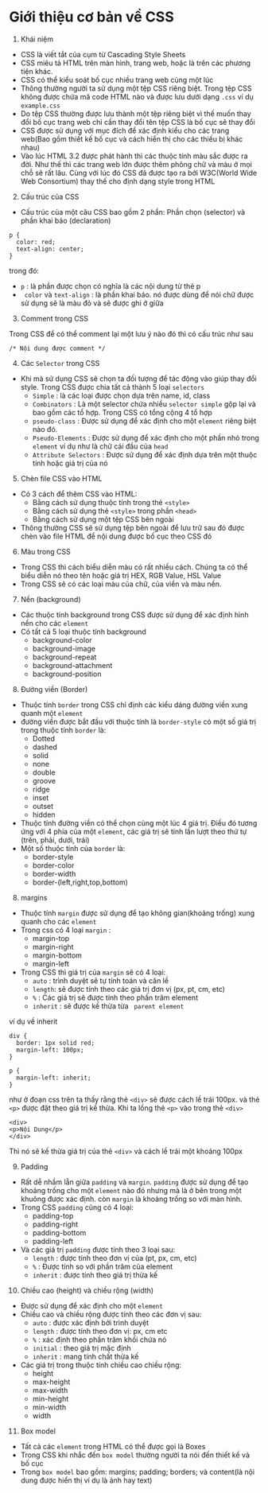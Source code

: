 # Giới thiệu cơ bản về CSS 
1. Khái niệm 
- CSS là viết tắt của cụm từ Cascading Style Sheets
- CSS miêu tả HTML trên màn hình, trang web, hoặc là trên các phương tiện khác.
- CSS có thể kiểu soát bố cục nhiều trang web cùng một lúc  
- Thông thường người ta sử dụng một tệp CSS riêng biệt. Trong tệp CSS không được chứa mã code HTML nào và được lưu dưới dạng `.css` ví dụ `example.css`
- Do tệp CSS thường được lưu thành một tệp riêng biệt vì thế muốn thay đổi bố cục trang web chỉ cần thay đổi tên tệp CSS là bố cục sẽ thay đổi 
- CSS được sử dụng với mục đích để xác định kiểu cho các trang web(Bao gồm thiết kế bố cục và cách hiển thị cho các thiếu bị khác nhau)
- Vào lúc HTML 3.2 được phát hành thì các thuộc tính màu sắc được ra đời. Như thế thì các trang web lớn được thêm phông chữ và màu ở mọi chỗ sẽ rất lâu. Cùng với lúc đó CSS đã được tạo ra bởi W3C(World Wide Web Consortium) thay thế cho định dạng style trong HTML 

2. Cấu trúc của CSS 
- Cấu trúc của một câu CSS bao gồm 2 phần: Phần chọn (selector) và phần khai báo (declaration)
```
p {
  color: red;
  text-align: center;
}
```
trong đó:
- `p` : là phần được chọn có nghĩa là các nội dung từ thẻ p 
- ` color` và `text-align` : là phần khai báo. nó được dùng để nói chữ được sử dụng sẽ là màu đỏ và sẽ được ghi ở giữa 

3. Comment trong CSS

Trong CSS để có thể comment lại một lưu ý nào đó thì có cấu trúc như sau
```
/* Nội dung được comment */
```

4. Các `Selector` trong CSS 
- Khi mà sử dụng CSS sẽ chọn ta đối tượng để tác động vào giúp thay đổi style. Trong CSS được chia tất cả thành 5 loại `selectors`
    - `Simple`  : là các loại được chọn dựa trên name, id, class 
    - `Combinators` : Là một selector chứa nhiều `selector simple` gộp lại và bao gồm các tổ hợp. Trong CSS có tổng cộng 4 tổ hợp
    - `pseudo-class` : Được sử dụng để xác định cho một `element` riêng biệt nào đó. 
    - `Pseudo-Elements` : Được sử dụng để xác định cho một phần nhỏ trong `element` ví dụ như là chữ cái đầu của `head`
    - `Attribute Selectors` : Được sử dụng để xác định dựa trên một thuộc tính hoặc giá trị của nó 

5. Chèn file CSS vào HTML 
- Có 3 cách để thêm CSS vào HTML:
    - Bằng cách sử dụng thuộc tính trong thẻ `<style>`
    - Bằng cách sử dụng thẻ `<style>` trong phần `<head>`
    - Bằng cách sử dụng một tệp CSS bên ngoài
- Thông thường CSS sẽ sử dụng tệp bên ngoài để lưu trữ sau đó được chèn vào file HTML để nội dung được bố cục theo CSS đó 

6. Màu trong CSS
- Trong CSS thì cách biểu diễn màu có rất nhiều cách. Chúng ta có thể biểu diễn nó theo tên hoặc giá trị HEX, RGB Value, HSL Value
- Trong CSS sẽ có các loại màu của chữ, của viền và màu nền.

7. Nền (background)
- Các thuộc tính background trong CSS được sử dụng để xác định hình nền cho các `element`
- Có tất cả 5 loại thuộc tính background
    - background-color
    - background-image
    - background-repeat
    - background-attachment
    - background-position

8. Đường viền (Border)
- Thuộc tính `border` trong CSS chỉ định các kiểu dáng đường viền xung quanh một `element`
- đường viền được bắt đầu với thuộc tính là `border-style` có một số giá trị trong thuộc tính `border` là:
    - Dotted
    - dashed
    - solid
    - none
    - double 
    - groove 
    - ridge 
    - inset 
    - outset 
    - hidden
- Thuộc tính đường viền có thể chọn cùng một lúc 4 giá trị. Điều đó tương ứng với 4 phía của một `element`, các giá trị sẽ tính lần lượt theo thứ tự (trên, phải, dưới, trái)
- Một số thuộc tính của `border` là:
    - border-style
    - border-color
    - border-width
    - border-(left,right,top,bottom)

8. margins
- Thuộc tính `margin` được sử dụng để tạo không gian(khoảng trống) xung quanh cho các `element`
- Trong css có 4 loại `margin` :
    - margin-top
    - margin-right
    - margin-bottom
    - margin-left
- Trong CSS thì giá trị của `margin` sẽ có 4 loại:
    - `auto` : trình duyệt sẽ tự tính toán và căn lề
    - `length`: sẽ được tính theo các giá trị đơn vị (px, pt, cm, etc)
    - `%` : Các giá trị sẽ được tính theo phần trăm element
    - `inherit` : sẽ được kế thừa từa ` parent element`

ví dụ về inherit 
```
div {
  border: 1px solid red;
  margin-left: 100px;
}

p {
  margin-left: inherit;
}
```
như ở đoạn css trên ta thấy rằng thẻ `<div>` sẽ được cách lề trái 100px. và thẻ `<p>` được đặt theo giá trị kế thừa. Khi ta lồng thẻ `<p>` vào trong thẻ `<div>`
```
<div>
<p>Nội Dung</p>
</div>
```
Thì nó sẽ kế thừa giá trị của thẻ `<div>` và cách lề trái một khoảng 100px

9. Padding 
- Rất dễ nhầm lẫn giữa `padding` và `margin`. `padding` được sử dụng để tạo khoảng trống cho một `element` nào đó nhưng mà là ở bên trong một khuông được xác định. còn `margin` là khoảng trống so với màn hình. 
- Trong CSS `padding` cũng có 4 loại:
    - padding-top
    - padding-right
    - padding-bottom
    - padding-left
- Và các giá trị `padding` được tính theo 3 loại sau:
    - `length` : được tính theo đơn vị của (pt, px, cm, etc)
    - `%` : Được tính so với phần trăm của element 
    - `inherit` : được tính theo giá trị thừa kế 

10. Chiều cao (height) và chiều rộng (width)
- Được sử dụng để xác định cho một `element`
- Chiều cao và chiều rộng được tính theo các đơn vị sau:
    - `auto` : được xác định bởi trình duyệt 
    - `length` : được tính theo đơn vị: px, cm etc
    - `%` : xác định theo phần trăm khối chứa nó 
    - `initial` : theo giá trị mặc định
    - `inherit` : mang tính chất thừa kế 
- Các giá trị trong thuộc tính chiều cao chiều rộng:
    - height	
    - max-height	
    - max-width	
    - min-height	
    - min-width	
    - width	
11. Box model 
- Tất cả các `element` trong HTML có thể được gọi là Boxes
- Trong CSS khi nhắc đến `box model` thường người ta nói đến thiết kế và bố cục 
- Trong `box model` bao gồm: margins; padding; borders; và content(là nội dung được hiển thị ví dụ là ảnh hay text)
